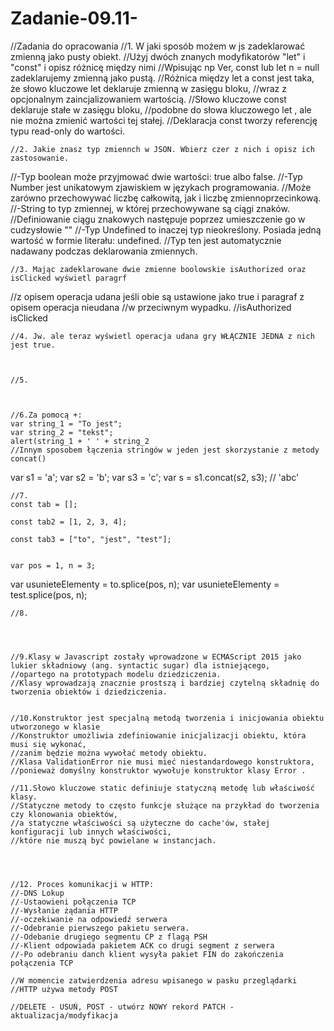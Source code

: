 # Zadanie-09.11-
//Zadania do opracowania
    //1. W jaki sposób możem w js zadeklarować zmienną jako pusty obiekt.
//Użyj dwóch znanych modyfikatorów "let" i "const" i opisz różnicę między nimi
 //Wpisując np Ver, const lub let n = null zadeklarujemy zmienną jako pustą.
//Różnica między let a const jest taka, że słowo kluczowe let deklaruje zmienną w zasięgu bloku,
//wraz z opcjonalnym zaincjalizowaniem wartością. 
//Słowo kluczowe const deklaruje stałe w zasięgu bloku, 
//podobne do słowa kluczowego let , ale nie można zmienić wartości tej stałej. 
//Deklaracja const tworzy referencję typu read-only do wartości.

    //2. Jakie znasz typ zmiennch w JSON. Wbierz czer z nich i opisz ich zastosowanie.

//-Typ boolean może przyjmować dwie wartości: true albo false.
//-Typ Number jest unikatowym zjawiskiem w językach programowania. 
//Może zarówno przechowywać liczbę całkowitą, jak i liczbę zmiennoprzecinkową. 
//-String to typ zmiennej, w której przechowywane są ciągi znaków. 
//Definiowanie ciągu znakowych następuje poprzez umieszczenie go w cudzysłowie ""
//-Typ Undefined to inaczej typ nieokreślony. Posiada jedną wartość w formie literału: undefined. 
//Typ ten jest automatycznie nadawany podczas deklarowania zmiennych.

    //3. Mając zadeklarowane dwie zmienne boolowskie isAuthorized oraz isClicked wyświetl paragrf 
//z opisem operacja udana jeśli obie są ustawione jako true i paragraf z opisem operacja nieudana 
//w przeciwnym wypadku.
//isAuthorized isClicked 



    //4. Jw. ale teraz wyświetl operacja udana gry WŁĄCZNIE JEDNA z nich jest true.



    //5. 



    //6.Za pomocą +:
    var string_1 = "To jest";
	var string_2 = "tekst";
	alert(string_1 + ' ' + string_2
    //Innym sposobem łączenia stringów w jeden jest skorzystanie z metody concat()
 var s1 = 'a';
 var s2 = 'b';
 var s3 = 'c';
 var s = s1.concat(s2, s3); // 'abc'

    //7.
    const tab = []; 

    const tab2 = [1, 2, 3, 4]; 
    
    const tab3 = ["to", "jest", "test"]; 


    var pos = 1, n = 3;

var usunieteElementy = to.splice(pos, n);
var usunieteElementy = test.splice(pos, n);

    //8.




    //9.Klasy w Javascript zostały wprowadzone w ECMAScript 2015 jako lukier składniowy (ang. syntactic sugar) dla istniejącego, 
    //opartego na prototypach modelu dziedziczenia. 
    //Klasy wprowadzają znacznie prostszą i bardziej czytelną składnię do tworzenia obiektów i dziedziczenia.


    //10.Konstruktor jest specjalną metodą tworzenia i inicjowania obiektu utworzonego w klasie
    //Konstruktor umożliwia zdefiniowanie inicjalizacji obiektu, która musi się wykonać, 
    //zanim będzie można wywołać metody obiektu. 
    //Klasa ValidationError nie musi mieć niestandardowego konstruktora, 
    //ponieważ domyślny konstruktor wywołuje konstruktor klasy Error .

    //11.Słowo kluczowe static definiuje statyczną metodę lub właściwość klasy. 
    //Statyczne metody to często funkcje służące na przykład do tworzenia czy klonowania obiektów, 
    //a statyczne właściwości są użyteczne do cache'ów, stałej konfiguracji lub innych właściwości, 
    //które nie muszą być powielane w instancjach.




    //12. Proces komunikacji w HTTP:
    //-DNS Lokup
    //-Ustaowieni połączenia TCP
    //-Wysłanie żądania HTTP
    //-oczekiwanie na odpowiedź serwera
    //-Odebranie pierwszego pakietu serwera.
    //-Odebanie drugiego segmentu CP z flagą PSH
    //-Klient odpowiada pakietem ACK co drugi segment z serwera
    //-Po odebraniu danch klient wysyła pakiet FIN do zakończenia połączenia TCP

    //W momencie zatwierdzenia adresu wpisanego w pasku przeglądarki
    //HTTP używa metody POST

    //DELETE - USUŃ, POST - utwórz NOWY rekord PATCH - aktualizacja/modyfikacja
